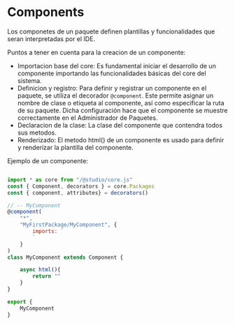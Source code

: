 # Components

Los componetes de un paquete definen plantillas y funcionalidades que seran interpretadas por el IDE.

Puntos a tener en cuenta para la creacion de un componente:

* Importacion base del core: Es fundamental iniciar el desarrollo de un componente importando las funcionalidades básicas del core del sistema.
* Definicion y registro: Para definir y registrar un componente en el paquete, se utiliza el decorador `@component`. Este permite asignar un nombre de clase o etiqueta al componente, así como especificar la ruta de su paquete. Dicha configuración hace que el componente se muestre correctamente en el Administrador de Paquetes.
* Declaracion de la clase: La clase del componente que contendra todos sus metodos.
* Renderizado: El metodo html() de un componente es usado para definir y renderizar la plantilla del componente.

Ejemplo de un componente:

```javascript

import * as core from "/@studio/core.js"
const { Component, decorators } = core.Packages
const { component, attributes} = decorators()

// -- MyComponent
@component(
    "*", 
    "MyFirstPackage/MyComponent", {
        imports: `
        `
    }
)
class MyComponent extends Component {

    async html(){
    	return ""
    }
}

export {
	MyComponent
}

```
